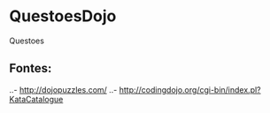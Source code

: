 # QuestoesDojo
Questoes 


## Fontes:
..- http://dojopuzzles.com/
..- http://codingdojo.org/cgi-bin/index.pl?KataCatalogue 
